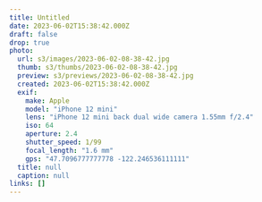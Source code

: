 ```yaml
---
title: Untitled
date: 2023-06-02T15:38:42.000Z
draft: false
drop: true
photo:
  url: s3/images/2023-06-02-08-38-42.jpg
  thumb: s3/thumbs/2023-06-02-08-38-42.jpg
  preview: s3/previews/2023-06-02-08-38-42.jpg
  created: 2023-06-02T15:38:42.000Z
  exif:
    make: Apple
    model: "iPhone 12 mini"
    lens: "iPhone 12 mini back dual wide camera 1.55mm f/2.4"
    iso: 64
    aperture: 2.4
    shutter_speed: 1/99
    focal_length: "1.6 mm"
    gps: "47.7096777777778 -122.246536111111"
  title: null
  caption: null
links: []
---
```

